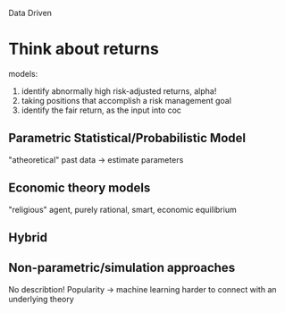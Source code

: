 Data Driven

# Think about returns
models: 
1. identify abnormally high risk-adjusted returns, alpha!
2. taking positions that accomplish a risk management goal
3. identify the fair return, as the input into coc

## Parametric Statistical/Probabilistic Model
"atheoretical"
past data -> estimate parameters

## Economic theory models
"religious"
agent, purely rational, smart, economic equilibrium

## Hybrid

## Non-parametric/simulation approaches
No describtion! 
Popularity -> machine learning
harder to connect with an underlying theory
